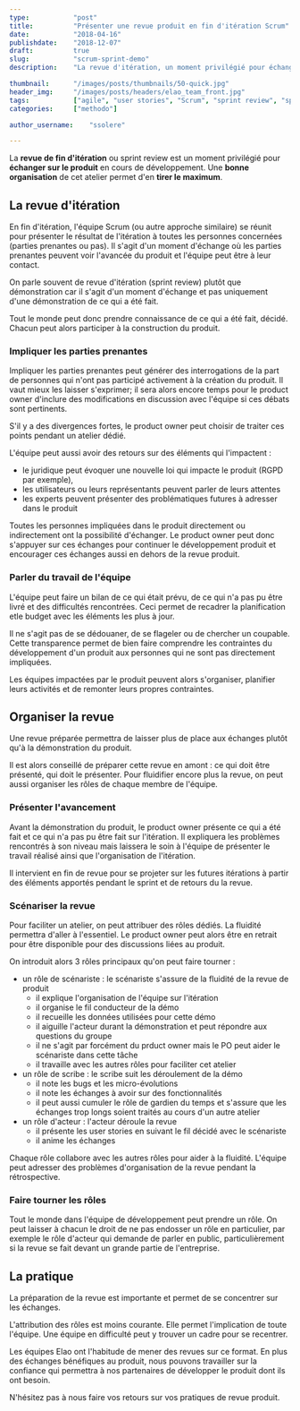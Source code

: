 ```yaml
---
type:           "post"
title:          "Présenter une revue produit en fin d'itération Scrum"
date:           "2018-04-16"
publishdate:    "2018-12-07"
draft:          true
slug:           "scrum-sprint-demo"
description:    "La revue d'itération, un moment privilégié pour échanger sur le produit en cours de développement"

thumbnail:      "/images/posts/thumbnails/50-quick.jpg"
header_img:     "/images/posts/headers/elao_team_front.jpg"
tags:           ["agile", "user stories", "Scrum", "sprint review", "sprint demo", "revue itération", "revue produit"]
categories:     ["methodo"]

author_username:    "ssolere"

---
```


La **revue de fin d'itération** ou sprint review est un moment privilégié pour **échanger sur le produit** en cours de développement. Une **bonne organisation** de cet atelier permet d'en **tirer le maximum**.<!--more-->

## La revue d'itération

En fin d'itération, l'équipe Scrum (ou autre approche similaire) se réunit pour présenter le résultat de l'itération à toutes les personnes concernées (parties prenantes ou pas). Il s'agit d'un moment d'échange où les parties prenantes peuvent voir l'avancée du produit et l'équipe peut être à leur contact.

On parle souvent de revue d'itération (sprint review) plutôt que démonstration car il s'agit d'un moment d'échange et pas uniquement d'une démonstration de ce qui a été fait.

Tout le monde peut donc prendre connaissance de ce qui a été fait, décidé. Chacun peut alors participer à la construction du produit.

### Impliquer les parties prenantes

Impliquer les parties prenantes peut générer des interrogations de la part de personnes qui n'ont pas participé activement à la création du produit. Il vaut mieux les laisser s'exprimer; il sera alors encore temps pour le product owner d'inclure des modifications en discussion avec l'équipe si ces débats sont pertinents.

S'il y a des divergences fortes, le product owner peut choisir de traiter ces points pendant un atelier dédié.

L'équipe peut aussi avoir des retours sur des éléments qui l'impactent :

* le juridique peut évoquer une nouvelle loi qui impacte le produit (RGPD par exemple),
* les utilisateurs ou leurs représentants peuvent parler de leurs attentes
* les experts peuvent présenter des problématiques futures à adresser dans le produit

Toutes les personnes impliquées dans le produit directement ou indirectement ont la possibilité d'échanger. Le product owner peut donc s'appuyer sur ces échanges pour continuer le développement produit et encourager ces échanges aussi en dehors de la revue produit.

### Parler du travail de l'équipe

L'équipe peut faire un bilan de ce qui était prévu, de ce qui n'a pas pu être livré et des difficultés rencontrées. Ceci permet de recadrer la planification etle budget avec les éléments les plus à jour.

Il ne s'agit pas de se dédouaner, de se flageler ou de chercher un coupable.  Cette transparence permet de bien faire comprendre les contraintes du développement d'un produit aux personnes qui ne sont pas directement impliquées.

Les équipes impactées par le produit peuvent alors s'organiser, planifier leurs activités et de remonter leurs propres contraintes.

## Organiser la revue

Une revue préparée permettra de laisser plus de place aux échanges plutôt qu'à la démonstration du produit.

Il est alors conseillé de préparer cette revue en amont : ce qui doit être présenté, qui doit le présenter. Pour fluidifier encore plus la revue, on peut aussi organiser les rôles de chaque membre de l'équipe.

### Présenter l'avancement

Avant la démonstration du produit, le product owner présente ce qui a été fait et ce qui n'a pas pu être fait sur l'itération. Il expliquera les problèmes  rencontrés à son niveau mais laissera le soin à l'équipe de présenter le travail réalisé ainsi que l'organisation de l'itération. 

Il intervient en fin de revue pour se projeter sur les futures itérations à partir des éléments apportés pendant le sprint et de retours du la revue. 

### Scénariser la revue

Pour faciliter un atelier, on peut attribuer des rôles dédiés. La fluidité permettra d'aller à l'essentiel. Le product owner peut alors être en retrait pour être disponible pour des discussions liées au produit.

On introduit alors 3 rôles principaux qu'on peut faire tourner :

* un rôle de scénariste : le scénariste s'assure de la fluidité de la revue de produit
	* il explique l'organisation de l'équipe sur l'itération
	* il organise le fil conducteur de la démo
	* il recueille les données utilisées pour cette démo
	* il aiguille l'acteur durant la démonstration et peut répondre aux questions du groupe
	* il ne s'agit par forcément du prduct owner mais le PO peut aider le scénariste dans cette tâche
	* il travaille avec les autres rôles pour faciliter cet atelier
* un rôle de scribe : le scribe suit les déroulement de la démo
	* il note les bugs et les micro-évolutions
	* il note les échanges à avoir sur des fonctionnalités
	* il peut aussi cumuler le rôle de gardien du temps et s'assure que les échanges trop longs soient traités au cours d'un autre atelier
* un rôle d'acteur : l'acteur déroule la revue
	* il présente les user stories en suivant le fil décidé avec le scénariste
	* il anime les échanges

Chaque rôle collabore avec les autres rôles pour aider à la fluidité. L'équipe peut adresser des problèmes d'organisation de la revue pendant la rétrospective.

### Faire tourner les rôles

Tout le monde dans l'équipe de développement peut prendre un rôle. On peut laisser à chacun le droit de ne pas endosser un rôle en particulier, par exemple le rôle d'acteur qui demande de parler en public, particulièrement si la revue se fait devant un grande partie de l'entreprise.

## La pratique

La préparation de la revue est importante et permet de se concentrer sur les échanges.

L'attribution des rôles est moins courante. Elle permet l'implication de toute l'équipe. Une équipe en difficulté peut y trouver un cadre pour se recentrer.

Les équipes Elao ont l'habitude de mener des revues sur ce format. En plus des échanges bénéfiques au produit, nous pouvons travailler sur la confiance qui permettra à nos partenaires de développer le produit dont ils ont besoin.

N'hésitez pas à nous faire vos retours sur vos pratiques de revue produit.
